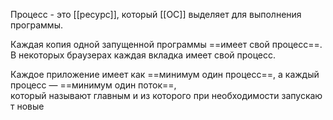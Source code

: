 Процесс - это [[ресурс]], который [[ОС]] выделяет для выполнения программы.

Каждая копия одной запущенной программы ==имеет свой процесс==.
В некоторых браузерах каждая вкладка имеет свой процесс.

Каждое приложение имеет как ==минимум один процесс==, а каждый процесс — ==минимум один поток==, 
который называют главным и из которого при необходимости запускают новые
